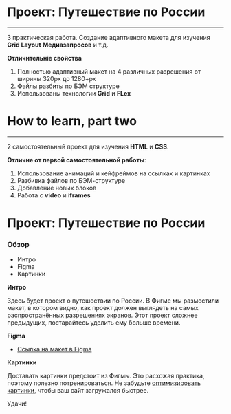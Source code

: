 # Проект: Путешествие по России
--------------------------

3 практическая работа. Создание адаптивного макета для изучения **Grid Layout** **Медиазапросов** и т.д.

**Отличительніе свойства**
1. Полностью адаптивный макет на 4 различных разрешения от ширины 320рх до 1280+рх
2. Файлы разбиты по БЭМ структуре
3. Использованы технологии **Grid** и **FLex**


# How to learn, part two
--------------

2 самостоятельный проект для изучения **HTML** и **CSS**.

**Отличие от первой самостоятельной работы**:
1. Использование анимаций и кейфреймов на ссылках и картинках
2. Разбивка файлов по БЭМ-структуре
3. Добавление новых блоков
4. Работа с **video** и **iframes**


# Проект: Путешествие по России

### Обзор
* Интро
* Figma
* Картинки

**Интро**

Здесь будет проект о путешествии по России.
В Фигме мы разместили макет, в котором видно, как проект должен выглядеть на самых распространённых разрешениях экранов.
Этот проект сложнее предыдущих, постарайтесь уделить ему больше времени.

**Figma**

* [Ссылка на макет в Figma](https://www.figma.com/file/5S2WSbEFL6awjVWJ0NWL8Q/Sprint-3_-Russia-_-desktop-mobile?node-id=28503%3A0)

**Картинки**

Доставать картинки предстоит из Фигмы. Это расхожая практика, поэтому полезно потренироваться.
Не забудьте [оптимизировать картинки](https://tinypng.com/), чтобы ваш сайт загружался быстрее.

Удачи!
